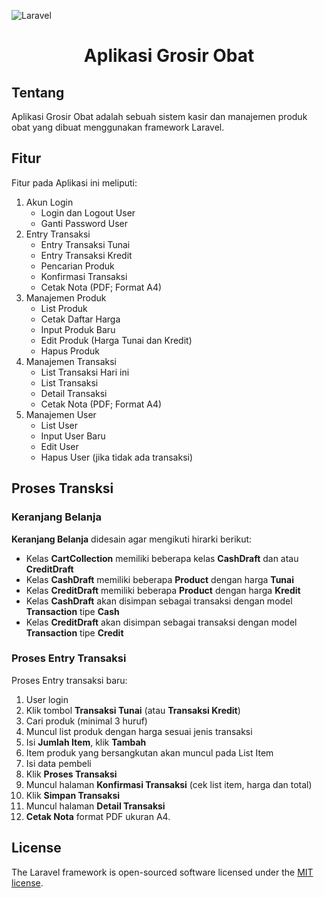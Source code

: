 ![Laravel](https://laravel.com/assets/img/components/logo-laravel.svg)

<h1 align="center">Aplikasi Grosir Obat</h1>


## Tentang

Aplikasi Grosir Obat adalah sebuah sistem kasir dan manajemen produk obat yang dibuat menggunakan framework Laravel.


## Fitur

Fitur pada Aplikasi ini meliputi:

1. Akun Login
    - Login dan Logout User
    - Ganti Password User
2. Entry Transaksi
    - Entry Transaksi Tunai
    - Entry Transaksi Kredit
    - Pencarian Produk
    - Konfirmasi Transaksi
    - Cetak Nota (PDF; Format A4)
3. Manajemen Produk
    - List Produk
    - Cetak Daftar Harga
    - Input Produk Baru
    - Edit Produk (Harga Tunai dan Kredit)
    - Hapus Produk
4. Manajemen Transaksi
    - List Transaksi Hari ini
    - List Transaksi
    - Detail Transaksi
    - Cetak Nota (PDF; Format A4)
5. Manajemen User
    - List User
    - Input User Baru
    - Edit User
    - Hapus User (jika tidak ada transaksi)

## Proses Transksi

### Keranjang Belanja

**Keranjang Belanja** didesain agar mengikuti hirarki berikut:
- Kelas **CartCollection** memiliki beberapa kelas **CashDraft** dan atau **CreditDraft**
- Kelas **CashDraft** memiliki beberapa **Product** dengan harga **Tunai**
- Kelas **CreditDraft** memiliki beberapa **Product** dengan harga **Kredit**
- Kelas **CashDraft** akan disimpan sebagai transaksi dengan model **Transaction** tipe **Cash**
- Kelas **CreditDraft** akan disimpan sebagai transaksi dengan model **Transaction** tipe **Credit**

### Proses Entry Transaksi

Proses Entry transaksi baru:

1. User login
2. Klik tombol **Transaksi Tunai** (atau **Transaksi Kredit**)
3. Cari produk (minimal 3 huruf)
4. Muncul list produk dengan harga sesuai jenis transaksi
5. Isi **Jumlah Item**, klik **Tambah**
6. Item produk yang bersangkutan akan muncul pada List Item
7. Isi data pembeli
8. Klik **Proses Transaksi**
9. Muncul halaman **Konfirmasi Transaksi** (cek list item, harga dan total)
10. Klik **Simpan Transaksi**
11. Muncul halaman **Detail Transaksi**
12. **Cetak Nota** format PDF ukuran A4.

## License

The Laravel framework is open-sourced software licensed under the [MIT license](http://opensource.org/licenses/MIT).
